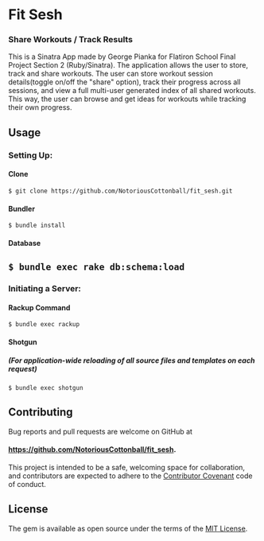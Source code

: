 # Fit Sesh
### Share Workouts / Track Results

This is a Sinatra App made by George Pianka for Flatiron School Final Project Section 2 (Ruby/Sinatra). The application allows the user to store, track and share workouts. The user can store workout session details(toggle on/off the "share" option), track their progress across all sessions, and view a full multi-user generated index of all shared workouts. This way, the user can browse and get ideas for workouts while tracking their own progress.

## Usage

### Setting Up:

#### Clone
`$ git clone https://github.com/NotoriousCottonball/fit_sesh.git`
#### Bundler
`$ bundle install`
#### Database
`$ bundle exec rake db:schema:load`
---
### Initiating a Server:

#### Rackup Command
`$ bundle exec rackup`

#### Shotgun
##### (For application-wide reloading of all source files and templates on each request)
`$ bundle exec shotgun`

## Contributing

Bug reports and pull requests are welcome on GitHub at
#### https://github.com/NotoriousCottonball/fit_sesh.
This project is intended to be a safe, welcoming space for collaboration, and contributors are expected to adhere to the [Contributor Covenant](contributor-covenant.org) code of conduct.

## License

The gem is available as open source under the terms of the [MIT License](http://opensource.org/licenses/MIT).
